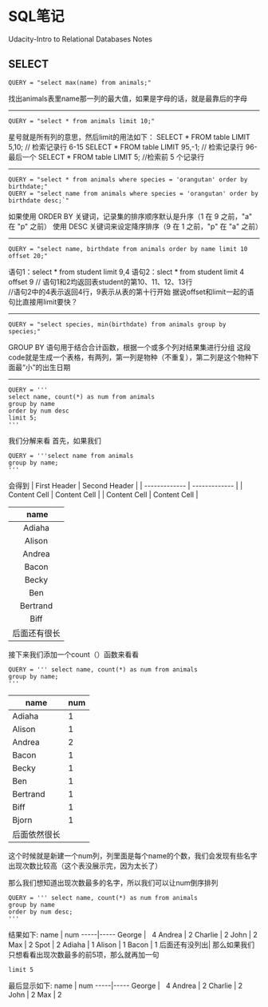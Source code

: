 # SQL笔记
Udacity-Intro to Relational Databases Notes
## SELECT ##

    QUERY = "select max(name) from animals;"
找出animals表里name那一列的最大值，如果是字母的话，就是最靠后的字母


----------


    QUERY = "select * from animals limit 10;"

星号就是所有列的意思，然后limit的用法如下：
SELECT * FROM table LIMIT 5,10;  // 检索记录行 6-15
SELECT * FROM table LIMIT 95,-1; // 检索记录行 96-最后一个
SELECT * FROM table LIMIT 5;     //检索前 5 个记录行


----------


    QUERY = "select * from animals where species = 'orangutan' order by birthdate;"
    QUERY = "select name from animals where species = 'orangutan' order by birthdate desc;`"
如果使用 ORDER BY 关键词，记录集的排序顺序默认是升序（1 在 9 之前，"a" 在 "p" 之前）
使用 DESC 关键词来设定降序排序（9 在 1 之前，"p" 在 "a" 之前）


----------

    QUERY = "select name, birthdate from animals order by name limit 10 offset 20;"
语句1：select * from student limit 9,4
语句2：slect * from student limit 4 offset 9
// 语句1和2均返回表student的第10、11、12、13行  
//语句2中的4表示返回4行，9表示从表的第十行开始
据说offset和limit一起的语句比直接用limit要快？


----------

    QUERY = "select species, min(birthdate) from animals group by species;"
GROUP BY 语句用于结合合计函数，根据一个或多个列对结果集进行分组
这段code就是生成一个表格，有两列，第一列是物种（不重复），第二列是这个物种下面最“小”的出生日期


----------

    QUERY = '''
    select name, count(*) as num from animals
    group by name
    order by num desc
    limit 5;
    '''
我们分解来看
首先，如果我们

    QUERY = '''select name from animals
    group by name;
    '''
会得到
| First Header  | Second Header |
| ------------- | ------------- |
| Content Cell  | Content Cell  |
| Content Cell  | Content Cell  |

|  name |
|:---------:|
|  Adiaha |
|  Alison |
|  Andrea |
|  Bacon |
|  Becky |
|  Ben |
|  Bertrand |
|  Biff |
| 后面还有很长 |

接下来我们添加一个count（）函数来看看

    QUERY = ''' select name, count(*) as num from animals
    group by name;
    '''
name | num 
-----|-----
Adiaha |   1 
Alison |   1 
Andrea |   2 
Bacon |   1 
Becky |   1 
Ben |   1 
Bertrand |   1 
Biff |   1 
Bjorn |   1 
后面依然很长|

这个时候就是新建一个num列，列里面是每个name的个数，我们会发现有些名字出现次数比较高（这个表没展示完，因为太长了）

那么我们想知道出现次数最多的名字，所以我们可以让num倒序排列

    QUERY = ''' select name, count(*) as num from animals
    group by name
    order by num desc;
    '''
结果如下:
name | num 
-----|-----
George |   4 
Andrea |   2 
Charlie |   2 
John |   2 
Max |   2 
Spot |   2 
Adiaha |   1 
Alison |   1 
Bacon |   1 
后面还有没列出|
那么如果我们只想看看出现次数最多的前5项，那么就再加一句

    limit 5
最后显示如下:
name | num 
-----|-----
George |   4 
Andrea |   2 
Charlie |   2 
John |   2 
Max |   2 
